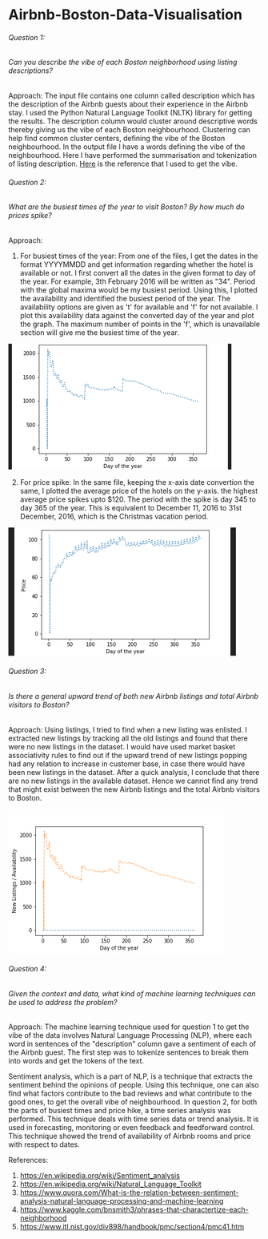 # Airbnb-Boston-Data-Visualisation

###### Question 1:
###### Can you describe the vibe of each Boston neighborhood using listing descriptions?

Approach:
The input file contains one column called description which has the description of the Airbnb guests about their experience in the Airbnb stay. I used the Python Natural Language Toolkit (NLTK) library for getting the results. The description column would cluster around descriptive words thereby giving us the vibe of each Boston neighbourhood. Clustering can help find common cluster centers, defining the vibe of the Boston neighbourhood. In the output file I have a words defining the vibe of the neighbourhood. Here I have performed the summarisation and tokenization of listing description. [Here](https://www.kaggle.com/bnsmith3/phrases-that-charactertize-each-neighborhood) is the reference that I used to get the vibe. 


###### Question 2:
###### What are the busiest times of the year to visit Boston? By how much do prices spike?

Approach:
1) For busiest times of the year: 
From one of the files, I get the dates in the format YYYYMMDD and get information regarding whether the hotel is available or not. I first convert all the dates in the given format to day of the year. For example, 3th February 2016 will be written as "34". Period with the global maxima would be my busiest period. Using this, I plotted the availability and identified the busiest period of the year. The availability options are given as 't' for available and 'f' for not available. I plot this availability data against the converted day of the year and plot the graph. The maximum number of points in the 'f', which is unavailable section will give me the busiest time of the year. 

![](Availability.png)


2) For price spike:
In the same file, keeping the x-axis date convertion the same, I plotted the average price of the hotels on the y-axis. the highest average price spikes upto $120. The period with the spike is day 345 to day 365 of the year. This is equivalent to December 11, 2016 to 31st December, 2016, which is the Christmas vacation period.

![](Prices.png)


###### Question 3:
###### Is there a general upward trend of both new Airbnb listings and total Airbnb visitors to Boston?

Approach: Using listings, I tried to find when a new listing was enlisted. I extracted new listings by tracking all the old listings and found that there were no new listings in the dataset. I would have used market basket associativity rules to find out if the upward trend of new listings popping had any relation to increase in customer base, in case there would have been new listings in the dataset. After a quick analysis, I conclude that there are no new listings in the available dataset. Hence we cannot find any trend that might exist between the new Airbnb listings and the total Airbnb visitors to Boston.

![](Trend.png)


###### Question 4:
###### Given the context and data, what kind of machine learning techniques can be used to address the problem?

Approach: The machine learning technique used for question 1 to get the vibe of the data involves Natural Language Processing (NLP), where each word in sentences of the "description" column gave a sentiment of each of the Airbnb guest. The first step was to tokenize sentences to break them into words and get the tokens of the text.

Sentiment analysis, which is a part of NLP, is a technique that extracts the sentiment behind the opinions of people. Using this technique, one can also find what factors contribute to the bad reviews and what contribute to the good ones, to get the overall vibe of neighbourhood. In question 2, for both the parts of busiest times and price hike, a time series analysis was performed. This technique deals with time series data or trend analysis. It is used in  forecasting, monitoring or even feedback and feedforward control. This technique showed the trend of availability of Airbnb rooms and price with respect to dates.


References: 
1. https://en.wikipedia.org/wiki/Sentiment_analysis
2. https://en.wikipedia.org/wiki/Natural_Language_Toolkit
3. https://www.quora.com/What-is-the-relation-between-sentiment-analysis-natural-language-processing-and-machine-learning
4. https://www.kaggle.com/bnsmith3/phrases-that-charactertize-each-neighborhood
5. https://www.itl.nist.gov/div898/handbook/pmc/section4/pmc41.htm


